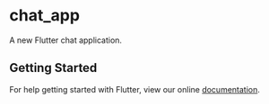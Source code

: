 # chat_app

A new Flutter chat application.

## Getting Started

For help getting started with Flutter, view our online
[documentation](https://flutter.io/).
